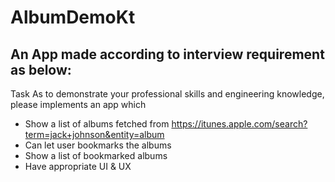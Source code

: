 # AlbumDemoKt

## An App made according to interview requirement as below:

Task
As to demonstrate your professional skills and engineering knowledge, please implements an app which
- Show a list of albums fetched from
https://itunes.apple.com/search?term=jack+johnson&entity=album
- Can let user bookmarks the albums
- Show a list of bookmarked albums
- Have appropriate UI & UX
